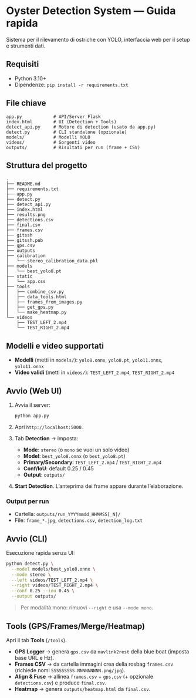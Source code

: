 # Oyster Detection System — Guida rapida

Sistema per il rilevamento di ostriche con YOLO, interfaccia web per il setup e strumenti dati.

## Requisiti

* Python 3.10+
* Dipendenze: `pip install -r requirements.txt`

## File chiave

```
app.py            # API/Server Flask
index.html        # UI (Detection + Tools)
detect_api.py     # Motore di detection (usato da app.py)
detect.py         # CLI standalone (opzionale)
models/           # Modelli YOLO
videos/           # Sorgenti video
outputs/          # Risultati per run (frame + CSV)
```

## Struttura del progetto

```
.
├── README.md
├── requirements.txt
├── app.py
├── detect.py
├── detect_api.py
├── index.html
├── results.png
├── detections.csv
├── final.csv
├── frames.csv
├── gitssh
├── gitssh.pub
├── gps.csv
├── outputs
├── calibration
│   └── stereo_calibration_data.pkl
├── models
│   └── best_yolo8.pt
├── static
│   └── app.css
├── tools
│   ├── combine_csv.py
│   ├── data_tools.html
│   ├── frames_from_images.py
│   ├── get_gps.py
│   └── make_heatmap.py
└── videos
    ├── TEST_LEFT_2.mp4
    └── TEST_RIGHT_2.mp4 
```

## Modelli e video supportati

* **Modelli** (metti in `models/`): `yolo8.onnx`, `yolo8.pt`, `yolo11.onnx`, `yolo11.onnx` 
* **Video validi** (metti in `videos/`): `TEST_LEFT_2.mp4`, `TEST_RIGHT_2.mp4`

## Avvio (Web UI)

1. Avvia il server:

   ```bash
   python app.py
   ```
2. Apri `http://localhost:5000`.
3. Tab **Detection** → imposta:

   * **Mode**: `stereo` (o `mono` se vuoi un solo video)
   * **Model**: `best_yolo8.onnx` (o `best_yolo8.pt`)
   * **Primary/Secondary**: `TEST_LEFT_2.mp4` / `TEST_RIGHT_2.mp4`
   * **Conf/IoU**: default 0.25 / 0.45
   * **Output**: `outputs/`
4. **Start Detection**. L’anteprima dei frame appare durante l’elaborazione.

### Output per run

* Cartella: `outputs/run_YYYYmmdd_HHMMSS[_N]/`
* File: `frame_*.jpg`, `detections.csv`, `detection_log.txt`

## Avvio (CLI)

Esecuzione rapida senza UI:

```bash
python detect.py \
  --model models/best_yolo8.onnx \
  --mode stereo \
  --left videos/TEST_LEFT_2.mp4 \
  --right videos/TEST_RIGHT_2.mp4 \
  --conf 0.25 --iou 0.45 \
  --output outputs/
```

> Per modalità mono: rimuovi `--right` e usa `--mode mono`.

## Tools (GPS/Frames/Merge/Heatmap)

Apri il tab **Tools** (`/tools`).

* **GPS Logger** → genera `gps.csv` da `mavlink2rest` della blue boat (imposta base URL e Hz). 
* **Frames CSV** → da cartella immagini crea della rosbag `frames.csv` (richiede nomi `SSSSSSSSS.NNNNNNNNN.png/jpg`).
* **Align & Fuse** → allinea `frames.csv` + `gps.csv` (+ opzionale `detections.csv`) e produce `final.csv`.
* **Heatmap** → genera `outputs/heatmap.html` da `final.csv`.
